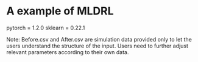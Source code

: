 # A example of MLDRL
pytorch = 1.2.0
sklearn = 0.22.1

Note:
Before.csv and After.csv are simulation data provided only to let the users understand the structure of the input. Users need to further adjust relevant parameters according to their own data.
